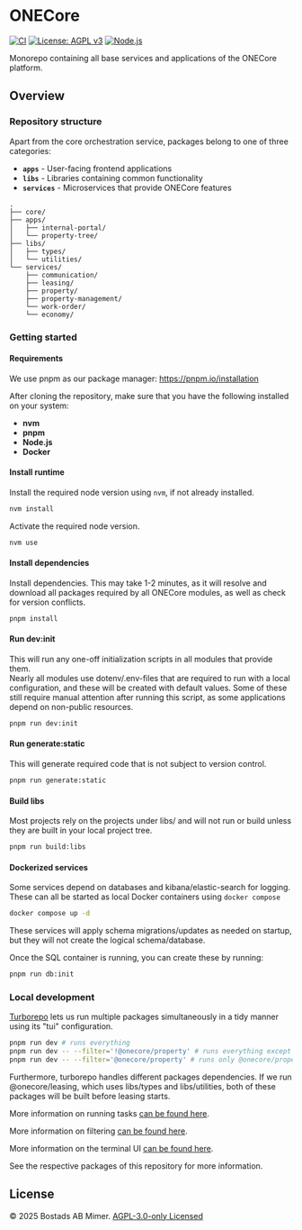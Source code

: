 # ONECore

[![CI](https://github.com/Bostads-AB-Mimer/onecore/actions/workflows/ci.yaml/badge.svg)](https://github.com/Bostads-AB-Mimer/onecore/actions/workflows/lint.yaml)
[![License: AGPL v3](https://img.shields.io/badge/license-AGPL--3.0--only-green.svg)](LICENSE)
[![Node.js](https://img.shields.io/badge/node-%3E=20.x-brightgreen)](https://nodejs.org/en/)

Monorepo containing all base services and applications of the ONECore platform.

## Overview

### Repository structure

Apart from the core orchestration service, packages belong to one of three categories:

- **`apps`** - User-facing frontend applications
- **`libs`** - Libraries containing common functionality
- **`services`** - Microservices that provide ONECore features

```
.
├── core/
├── apps/
│   ├── internal-portal/
│   └── property-tree/
├── libs/
│   ├── types/
│   └── utilities/
└── services/
    ├── communication/
    ├── leasing/
    ├── property/
    ├── property-management/
    └── work-order/
    └── economy/
```

### Getting started

#### Requirements

We use pnpm as our package manager: https://pnpm.io/installation

After cloning the repository, make sure that you have the following installed on your system:

- **nvm**
- **pnpm**
- **Node.js**
- **Docker**

#### Install runtime

Install the required node version using `nvm`, if not already installed.

```sh
nvm install
```

Activate the required node version.

```sh
nvm use
```

#### Install dependencies

Install dependencies. This may take 1-2 minutes, as it will resolve and download all packages required by all ONECore modules, as well as check for version conflicts.

```sh
pnpm install
```

#### Run dev:init

This will run any one-off initialization scripts in all modules that provide them.  
Nearly all modules use dotenv/.env-files that are required to run with a local configuration, and these will be created with default values.
Some of these still require manual attention after running this script, as some applications depend on non-public resources.

```sh
pnpm run dev:init
```

#### Run generate:static

This will generate required code that is not subject to version control.

```sh
pnpm run generate:static
```

#### Build libs

Most projects rely on the projects under libs/ and will not run or build unless they are built in your local project tree.

```sh
pnpm run build:libs
```

#### Dockerized services

Some services depend on databases and kibana/elastic-search for logging. These can all be started as local Docker containers using `docker compose`

```sh
docker compose up -d
```

These services will apply schema migrations/updates as needed on startup, but they will not create the logical schema/database.

Once the SQL container is running, you can create these by running:

```sh
pnpm run db:init
```

### Local development

[Turborepo](https://turborepo.com/) lets us run multiple packages simultaneously in a tidy manner using its "tui" configuration.

```sh
pnpm run dev # runs everything
pnpm run dev -- --filter='!@onecore/property' # runs everything except for @onecore/property
pnpm run dev -- --filter='@onecore/property' # runs only @onecore/property
```

Furthermore, turborepo handles different packages dependencies. If we run @onecore/leasing, which uses libs/types and libs/utilities, both of these packages will be built before leasing starts.

More information on running tasks [can be found here](https://turborepo.com/docs/crafting-your-repository/running-tasks).

More information on filtering [can be found here](https://turborepo.com/docs/reference/run#advanced-filtering-examples).

More information on the terminal UI [can be found here](https://turborepo.com/docs/crafting-your-repository/developing-applications#using-the-terminal-ui).

See the respective packages of this repository for more information.

## License

© 2025 Bostads AB Mimer. [AGPL-3.0-only Licensed](./LICENSE)
